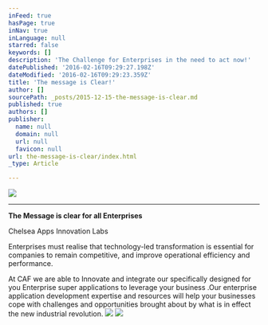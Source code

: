 ```yaml
---
inFeed: true
hasPage: true
inNav: true
inLanguage: null
starred: false
keywords: []
description: 'The Challenge for Enterprises in the need to act now!'
datePublished: '2016-02-16T09:29:27.198Z'
dateModified: '2016-02-16T09:29:23.359Z'
title: 'The message is Clear!'
author: []
sourcePath: _posts/2015-12-15-the-message-is-clear.md
published: true
authors: []
publisher:
  name: null
  domain: null
  url: null
  favicon: null
url: the-message-is-clear/index.html
_type: Article

---
```

![](https://the-grid-user-content.s3-us-west-2.amazonaws.com/d1c20aef-1cfe-490a-ac1b-9e14081f1456.png)

****

**The Message is clear for
all Enterprises**

Chelsea Apps Innovation Labs ​

Enterprises must realise that technology-led transformation
is essential for companies to remain competitive, and improve operational
efficiency and performance.

At CAF we are able to Innovate and integrate our
specifically designed for you Enterprise super applications to leverage your
business .Our enterprise application development expertise and resources will help
your businesses cope with challenges and opportunities brought about by what is
in effect the new industrial revolution.
![](https://the-grid-user-content.s3-us-west-2.amazonaws.com/5dfffdf1-7d16-4efd-a3e4-1bcad64f43e9.png)
![](https://the-grid-user-content.s3-us-west-2.amazonaws.com/04c7e967-b8ad-40fa-a943-559b1ad3f639.png)